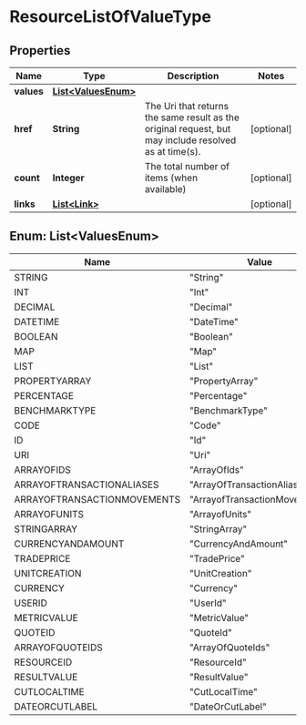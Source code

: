
# ResourceListOfValueType

## Properties
Name | Type | Description | Notes
------------ | ------------- | ------------- | -------------
**values** | [**List&lt;ValuesEnum&gt;**](#List&lt;ValuesEnum&gt;) |  | 
**href** | **String** | The Uri that returns the same result as the original request,  but may include resolved as at time(s). |  [optional]
**count** | **Integer** | The total number of items (when available) |  [optional]
**links** | [**List&lt;Link&gt;**](Link.md) |  |  [optional]


<a name="List<ValuesEnum>"></a>
## Enum: List&lt;ValuesEnum&gt;
Name | Value
---- | -----
STRING | &quot;String&quot;
INT | &quot;Int&quot;
DECIMAL | &quot;Decimal&quot;
DATETIME | &quot;DateTime&quot;
BOOLEAN | &quot;Boolean&quot;
MAP | &quot;Map&quot;
LIST | &quot;List&quot;
PROPERTYARRAY | &quot;PropertyArray&quot;
PERCENTAGE | &quot;Percentage&quot;
BENCHMARKTYPE | &quot;BenchmarkType&quot;
CODE | &quot;Code&quot;
ID | &quot;Id&quot;
URI | &quot;Uri&quot;
ARRAYOFIDS | &quot;ArrayOfIds&quot;
ARRAYOFTRANSACTIONALIASES | &quot;ArrayOfTransactionAliases&quot;
ARRAYOFTRANSACTIONMOVEMENTS | &quot;ArrayofTransactionMovements&quot;
ARRAYOFUNITS | &quot;ArrayofUnits&quot;
STRINGARRAY | &quot;StringArray&quot;
CURRENCYANDAMOUNT | &quot;CurrencyAndAmount&quot;
TRADEPRICE | &quot;TradePrice&quot;
UNITCREATION | &quot;UnitCreation&quot;
CURRENCY | &quot;Currency&quot;
USERID | &quot;UserId&quot;
METRICVALUE | &quot;MetricValue&quot;
QUOTEID | &quot;QuoteId&quot;
ARRAYOFQUOTEIDS | &quot;ArrayOfQuoteIds&quot;
RESOURCEID | &quot;ResourceId&quot;
RESULTVALUE | &quot;ResultValue&quot;
CUTLOCALTIME | &quot;CutLocalTime&quot;
DATEORCUTLABEL | &quot;DateOrCutLabel&quot;



